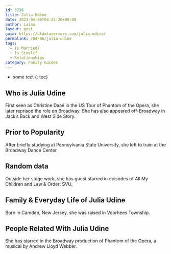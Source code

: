 ```yaml
---
id: 3256
title: Julia Udine
date: 2021-04-06T04:24:26+00:00
author: Laima
layout: post
guid: https://ukdataservers.com/julia-udine/
permalink: /04/06/julia-udine
tags:
  - Is Married?
  - Is Single?
  - Relationships
category: Family Guides
---
```


* some text
{: toc}


## Who is Julia Udine
                  
                  
                  
First seen as Christine Daaé in the US Tour of Phantom of the Opera, she later reprised the role on Broadway. She has also appeared off-Broadway in Jack&#8217;s Back and West Side Story.
                  
              
            
              
            
                
                
                
## Prior to Popularity
                  
                  
                  
After briefly studying at Pennsylvania State University, she left to train at the Broadway Dance Center.
                  
              
            
              
            
                
                
                
## Random data
                  
                  
                  
Outside her stage work, she has guest starred in episodes of All My Children and Law & Order: SVU.
                  
              
            
              
            
                
                
                
## Family & Everyday Life of Julia Udine
                  
                  
                  
Born in Camden, New Jersey, she was raised in Voorhees Township.
                  
              
            
              
            
                
                
                
## People Related With Julia Udine
                  
                  
                  
She has starred in the Broadway production of Phantom of the Opera, a musical by Andrew Lloyd Webber.
                  
              
            
              
            
                
              
            
              
              
            
            
              
            
          
          
          